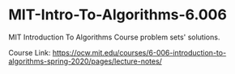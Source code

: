 # MIT-Intro-To-Algorithms-6.006
MIT Introduction To Algorithms Course problem sets' solutions.

Course Link: https://ocw.mit.edu/courses/6-006-introduction-to-algorithms-spring-2020/pages/lecture-notes/
